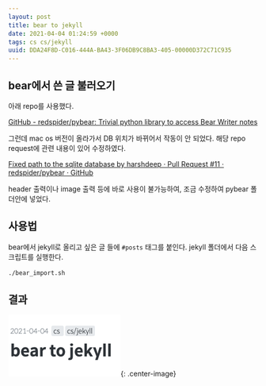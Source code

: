 ```yaml
---
layout: post
title: bear to jekyll
date: 2021-04-04 01:24:59 +0000
tags: cs cs/jekyll 
uuid: DDA24F8D-C016-444A-BA43-3F06DB9C8BA3-405-00000D372C71C935
---
```


## bear에서 쓴 글 불러오기
아래 repo를 사용했다.

[GitHub - redspider/pybear: Trivial python library to access Bear Writer notes](https://github.com/redspider/pybear)

그런데 mac os 버전이 올라가서 DB 위치가 바뀌어서 작동이 안 되었다.
해당 repo request에 관련 내용이 있어 수정하였다.

[Fixed path to the sqlite database by harshdeep · Pull Request #11 · redspider/pybear · GitHub](https://github.com/redspider/pybear/pull/11/commits/181501a57fb5e1b2098e0b1bd7d5356d40520336)

header 출력이나 image 출력 등에 바로 사용이 불가능하여, 조금 수정하여 pybear 폴더안에 넣었다.

## 사용법
bear에서 jekyll로 올리고 싶은 글 들에 `#posts` 태그를 붙인다.
jekyll 폴더에서 다음 스크립트를 실행한다.

```bash
./bear_import.sh
```

## 결과

![image](/images/6405D5F2-4448-4B94-9434-4477575A2CB7-405-00000E38CE18668D/B934C2A9-82BE-4414-81D4-85820A8CF140.png){: .center-image}